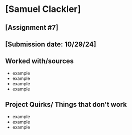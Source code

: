 # [Samuel Clackler]
## [Assignment #7]
## [Submission date: 10/29/24]
## Worked with/sources 
* example
* example
* example
* example
## Project Quirks/ Things that don't work
* example
* example
* example

